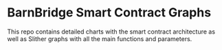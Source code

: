 # BarnBridge Smart Contract Graphs

This repo contains detailed charts with the smart contract architecture as well as Slither graphs with all the main functions and parameters.
